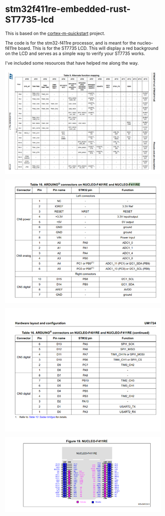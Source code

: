 # stm32f411re-embedded-rust-ST7735-lcd

This is based on the [cortex-m-quickstart](https://github.com/rust-embedded/cortex-m-quickstart) project.

The code is for the stm32-f411re processor, and is meant for the nucleo-f411re board. This is for the ST7735 LCD. This will display a red background on the LCD and serves as a simple way to verify your ST7735 works. 

I've included some resources that have helped me along the way.

![Nucleo F411RE Mappings](/alternate-function-mappings-p1.png)

![Arduino Connectors Part 1](/arduino-connectors-p1.png)

![Arduino Connectors Part 2](/arduino-connectors-p2.png)

![Nucleo F411RE Mappings](/nucleo-f411re-mappings.png)
